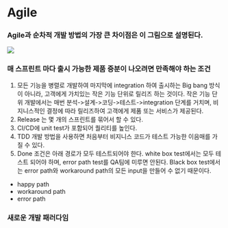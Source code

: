 # Agile
### Agile과 순차적 개발 방법의 가장 큰 차이점은 이 그림으로 설명된다.

![](https://pbs.twimg.com/media/CoIEpFGXgAE27dK.png)

### 매 스프린트 마다 출시 가능한 제품 증분이 나오려면 만족해야 하는 조건
1) 모든 기능을 병렬로 개발하여 마지막에 integration 하여 출시하는 Big bang 방식이 아니라, 고객에게 가치있는 작은 기능 단위로 릴리즈 하는 것이다. 
 작은 기능 단위 개발에서는 매번 분석->설계->코딩->테스트->integration 단계를 거치며, 비지니스적인 결정에 따라 릴리즈하여 고객에게 제품 또는 서비스가 제공된다.
2) Release 는 몇 개의 스프린트를 묶어서 할 수 있다.
3) CI/CD에 unit test가 포함되어 퀄리티를 높인다.
4) TDD 개발 방법을 사용하면 처음부터 비지니스 코드가 테스트 가능한 이음매를 가질 수 있다.
4) Done 조건은 아래 경로가 모두 테스트되어야 한다. 
   white box test에서는 모두 테스트 되어야 하며, error path test를 QA팀에 미루면 안된다. Black box test에서는 error path와 workaround path의 모든 input을 만들어  수 없기 때문이다.
  - happy path
  - workaround path
  - error path

### 새로운 개발 패러다임
